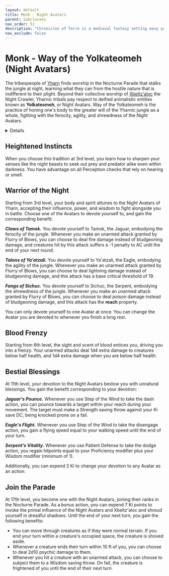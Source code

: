 ```yaml
---
layout: default
title: Monk - Night Avatars
parent: Subclasses
nav_order: 51
description: "Chronicles of Terre is a medieval fantasy setting many years in the writing."
nav_exclude: false
---
```


# Monk - Way of the Yolkateomeh (Night Avatars)

The tribespeople of [Yharn](../region/Yharn) finds worship in the Nocturne Parade that stalks the jungle at night, learning what they can from the hostile nature that is indifferent to their plight. Beyond their collective worship of [Xbeltz'aloc](../religion/patronus/Xbeltz'aloc) the Night Crawler, Yharnic tribals pay respect to deified animalistic entities known as **Yolkateomeh**, or Night Avatars. Way of the Yolkateomeh is the practice of honing one's body to the greater will of the Yharnic jungle as a whole, fighting with the ferocity, agility, and shrewdness of the Night Avatars.

<details markdown="block"><span style="color:#FF0000">
<summary>
Alternative
</summary>

While the tribespeople of [Yharn](../region/Yharn) accepts the Night Avatars' influence willingly, there are those who fall victim to [Xbeltz'aloc](../religion/patronus/Xbeltz'aloc)'s curse, obtaining such power against their will. For them, Way of the Yolkateomeh takes on an appearance that is less animalistic, and instead more eldritch and horrific, in the form of aberrant blood and warped flesh. 
</span>
</details>

## Heightened Instincts

When you choose this tradition at 3rd level, you learn how to sharpen your senses like the night beasts to seek out prey and predator alike even within darkness. You have advantage on all Perception checks that rely on hearing or smell.

## Warrior of the Night

Starting from 3rd level, your body and spirit attunes to the Night Avatars of Yharn, accepting their influence, power, and wisdom to fight alongside you in battle. Choose one of the Avatars to devote yourself to, and gain the corresponding benefit:

***Claws of Tamok.*** You devote yourself to Tamok, the Jaguar, embodying the ferocity of the jungle. Whenever you make an unarmed attack granted by Flurry of Blows, you can choose to deal fire damage instead of bludgeoning damage, and creatures hit by this attack suffers a -1 penalty to AC until the end of your next round.

***Talons of Ya'atzali.*** You devote yourself to Ya'atzali, the Eagle, embodying the agility of the jungle. Whenever you make an unarmed attack granted by Flurry of Blows, you can choose to deal lightning damage instead of bludgeoning damage, and this attack has a base critical threshold of 19.

***Fangs of Sichuc.*** You devote yourself to Sichuc, the Serpent, embodying the shrewdness of the jungle. Whenever you make an unarmed attack granted by Flurry of Blows, you can choose to deal poison damage instead of bludgeoning damage, and this attack has the **reach** property.

You can only devote yourself to one Avatar at once. You can change the Avatar you are devoted to whenever you finish a long rest.

## Blood Frenzy

Starting from 6th level, the sight and scent of blood entices you, driving you into a frenzy. Your unarmed attacks deal 1d4 extra damage to creatures below half health, and 1d4 extra damage when you are below half health.

## Bestial Blessings

At 11th level, your devotion to the Night Avatars bestow you with unnatural blessings. You gain the benefit corresponding to your devotion:

***Jaguar's Pounce.*** Whenever you use Step of the Wind to take the dash action, you can pounce towards a target within your reach during your movement. The target must make a Strength saving throw against your Ki save DC, being knocked prone on a fail.

***Eagle's Flight.*** Whenever you use Step of the Wind to take the disengage action, you gain a flying speed equal to your walking speed until the end of your turn.

***Serpent's Vitality.*** Whenever you use Patient Defense to take the dodge action, you regain hitpoints equal to your Proficiency modifier plus your Wisdom modifier (minimum of 1).

Additionally, you can expend 2 Ki to change your devotion to any Avatar as an action.

## Join the Parade

At 17th level, you become one with the Night Avatars, joining their ranks in the Nocturne Parade. As a bonus action, you can expend 7 Ki points to invoke the primal influence of the Night Avatars and Xbeltz'aloc and shroud yourself in dreadful shadows. Until the end of your next turn, you gain the following benefits:
- You can move through creatures as if they were normal terrain. If you end your turn within a creature's occupied space, the creature is shoved aside.
- Whenever a creature ends their turn within 10 ft of you, you can choose to deal 2d10 psychic damage to them.
- Whenever you hit a creature with an unarmed attack, you can choose to subject them to a Wisdom saving throw. On fail, the creature is frightened of you until the end of their next turn.